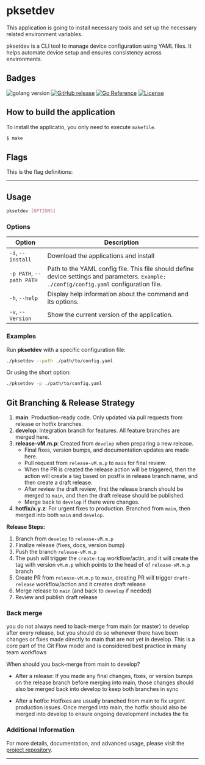 # pksetdev
This application is going to install necessary tools and set up the necessary related environment variables.

pksetdev is a CLI tool to manage device configuration using YAML files. It helps automate device setup and ensures consistency across environments.

## Badges
![golang version](https://img.shields.io/github/go-mod/go-version/pezhmankasraee/pksetdev)
[![GitHub release](https://img.shields.io/github/v/release/pezhmankasraee/pksetdev)](https://github.com/pezhmankasraee/pksetdev/releases)
[![Go Reference](https://pkg.go.dev/badge/github.com/pezhmankasraee/pksetdev.svg)](https://pkg.go.dev/github.com/pezhmankasraee/pksetdev)
[![License](https://img.shields.io/github/license/pezhmankasraee/pksetdev)](https://github.com/pezhmankasraee/pksetdev/blob/master/LICENSE)

## How to build the application
To install the applicatio, you only need to execute `makefile`.

```bash
$ make
```

## Flags

This is the flag definitions:

---

## Usage

```sh
pksetdev [OPTIONS]
```

### Options

| Option                            | Description                       |
|-----------------------------------|-----------------------------------|
| `-i`, `--install`               | Download the applications and install 
| `-p PATH`, `--path PATH`               | Path to the YAML config file. This file should define device settings and parameters. `Example: ./config/config.yaml` configuration file.    |
| `-h`, `--help`                    | Display help information about the command and its options. |
| `-v`, `--Version`                 | Show the current version of the application. |

### Examples

Run **pksetdev** with a specific configuration file:

```sh
./pksetdev --path ./path/to/config.yaml
```

Or using the short option:

```sh
./pksetdev -p ./path/to/config.yaml
```

## Git Branching & Release Strategy

1. **main**: Production-ready code. Only updated via pull requests from release or hotfix branches.
2. **develop**: Integration branch for features. All feature branches are merged here.
3. **release-vM.m.p**: Created from `develop` when preparing a new release.
   - Final fixes, version bumps, and documentation updates are made here.
   - Pull request from `release-vM.m.p` to `main` for final review.
   - When the PR is created the release action will be triggered, then the action will create a tag based on postfix in release branch name, and then create a draft release.
   - After review the draft review, first the release branch should be merged to `main`, and then the draft release should be published.
   - Merge back to `develop` if there were changes.
4. **hotfix/x.y.z**: For urgent fixes to production. Branched from `main`, then merged into both `main` and `develop`.

**Release Steps:**
1. Branch from `develop` to `release-vM.m.p`
2. Finalize release (fixes, docs, version bump)
3. Push the branch `release-vM.m.p`
4. The push will trigger the `create-tag` workflow/actin, and it will create the tag with version `vM.m.p` which points to the head of of `release-vM.m.p` branch
5. Create PR from `release-vM.m.p` to `main`, creating PR will trigger `draft-release` workflow/action and it creates draft release
6. Merge release to `main` (and back to `develop` if needed)
7. Review and publish draft release

### Back merge
you do not always need to back-merge from main (or master) to develop after every release, but you should do so whenever there have been changes or fixes made directly to main that are not yet in develop. This is a core part of the Git Flow model and is considered best practice in many team workflows

When should you back-merge from main to develop?

*   After a release:
    If you made any final changes, fixes, or version bumps on the release branch before merging into main, those changes should also be merged back into develop to keep both branches in sync

*   After a hotfix:
    Hotfixes are usually branched from main to fix urgent production issues. Once merged into main, the hotfix should also be merged into develop to ensure ongoing development includes the fix


### Additional Information

For more details, documentation, and advanced usage, please visit the [project repository](https://github.com/pezhmankasraee/pksetdev).

---